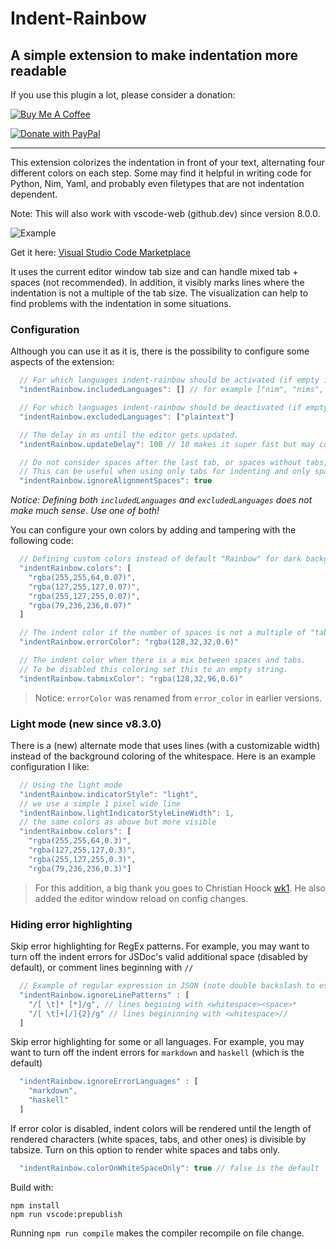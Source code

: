 # Indent-Rainbow

## A simple extension to make indentation more readable

If you use this plugin a lot, please consider a donation:

<a href="https://www.buymeacoffee.com/oderwat" target="_blank"><img src="https://www.buymeacoffee.com/assets/img/custom_images/orange_img.png" alt="Buy Me A Coffee" style="height: auto !important;width: auto !important;" ></a>

[![Donate with PayPal](https://www.paypalobjects.com/en_US/i/btn/btn_donateCC_LG.gif)](https://paypal.me/oderwat)

---

This extension colorizes the indentation in front of your text, alternating four different colors on each step. Some may find it helpful in writing code for Python, Nim, Yaml, and probably even filetypes that are not indentation dependent.

Note: This will also work with vscode-web (github.dev) since version 8.0.0.

![Example](https://raw.githubusercontent.com/oderwat/vscode-indent-rainbow/master/assets/example.png)

Get it here: [Visual Studio Code Marketplace](https://marketplace.visualstudio.com/items?itemName=oderwat.indent-rainbow)

It uses the current editor window tab size and can handle mixed tab + spaces (not recommended). In addition, it visibly marks lines where the indentation is not a multiple of the tab size. The visualization can help to find problems with the indentation in some situations.

### Configuration

Although you can use it as it is, there is the possibility to configure some aspects of the extension:

```js
  // For which languages indent-rainbow should be activated (if empty it means all).
  "indentRainbow.includedLanguages": [] // for example ["nim", "nims", "python"]

  // For which languages indent-rainbow should be deactivated (if empty it means none).
  "indentRainbow.excludedLanguages": ["plaintext"]

  // The delay in ms until the editor gets updated.
  "indentRainbow.updateDelay": 100 // 10 makes it super fast but may cost more resources

  // Do not consider spaces after the last tab, or spaces without tabs, as part of the indent.
  // This can be useful when using only tabs for indenting and only spaces for alignment.
  "indentRainbow.ignoreAlignmentSpaces": true
```

*Notice: Defining both `includedLanguages` and `excludedLanguages` does not make much sense. Use one of both!*

You can configure your own colors by adding and tampering with the following code:

```js
  // Defining custom colors instead of default "Rainbow" for dark backgrounds.
  "indentRainbow.colors": [
    "rgba(255,255,64,0.07)",
    "rgba(127,255,127,0.07)",
    "rgba(255,127,255,0.07)",
    "rgba(79,236,236,0.07)"
  ]

  // The indent color if the number of spaces is not a multiple of "tabSize".
  "indentRainbow.errorColor": "rgba(128,32,32,0.6)"

  // The indent color when there is a mix between spaces and tabs.
  // To be disabled this coloring set this to an empty string.
  "indentRainbow.tabmixColor": "rgba(128,32,96,0.6)"
```

> Notice: `errorColor` was renamed from `error_color` in earlier versions.

### Light mode (new since v8.3.0)

There is a (new) alternate mode that uses lines (with a customizable width) instead of the background coloring of the whitespace. Here is an example configuration I like:

```js
  // Using the light mode
  "indentRainbow.indicatorStyle": "light",
  // we use a simple 1 pixel wide line
  "indentRainbow.lightIndicatorStyleLineWidth": 1,
  // the same colors as above but more visible
  "indentRainbow.colors": [
    "rgba(255,255,64,0.3)",
    "rgba(127,255,127,0.3)",
    "rgba(255,127,255,0.3)",
    "rgba(79,236,236,0.3)"]
```

> For this addition, a big thank you goes to Christian Hoock [wk1](https://github.com/wk1). He also added the editor window reload on config changes.

### Hiding error highlighting

Skip error highlighting for RegEx patterns. For example, you may want to turn off the indent errors for JSDoc's valid additional space (disabled by default), or comment lines beginning with `//`

```js
  // Example of regular expression in JSON (note double backslash to escape characters)
  "indentRainbow.ignoreLinePatterns" : [
    "/[ \t]* [*]/g", // lines begining with <whitespace><space>*
    "/[ \t]+[/]{2}/g" // lines begininning with <whitespace>//
  ]
```

Skip error highlighting for some or all languages. For example, you may want to turn off the indent errors for `markdown` and `haskell` (which is the default)

```js
  "indentRainbow.ignoreErrorLanguages" : [
    "markdown",
    "haskell"
  ]
```

If error color is disabled, indent colors will be rendered until the length of rendered characters (white spaces, tabs, and other ones) is divisible by tabsize. Turn on this option to render white spaces and tabs only.

```js
  "indentRainbow.colorOnWhiteSpaceOnly": true // false is the default
```

Build with:

```
npm install
npm run vscode:prepublish
```

Running `npm run compile` makes the compiler recompile on file change.
